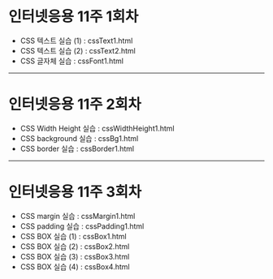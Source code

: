 <h1>인터넷응용 11주 1회차</h1>
<ul>
	<li>CSS 텍스트 실습 (1) : cssText1.html</li>
	<li>CSS 텍스트 실습 (2) : cssText2.html</li>
	<li>CSS 글자체 실습 : cssFont1.html</li>
</ul>

<hr>
<h1>인터넷응용 11주 2회차</h1>
<ul>
	<li>CSS Width Height 실습 : cssWidthHeight1.html</li>
	<li>CSS background 실습 : cssBg1.html</li>
	<li>CSS border 실습 : cssBorder1.html</li>
</ul>


<hr>
<h1>인터넷응용 11주 3회차</h1>
<ul>
	<li>CSS margin 실습 : cssMargin1.html</li>
	<li>CSS padding 실습 : cssPadding1.html</li>
	<li>CSS BOX 실습 (1) : cssBox1.html</li>
	<li>CSS BOX 실습 (2) : cssBox2.html</li>
	<li>CSS BOX 실습 (3) : cssBox3.html</li>
	<li>CSS BOX 실습 (4) : cssBox4.html</li>	
</ul>



